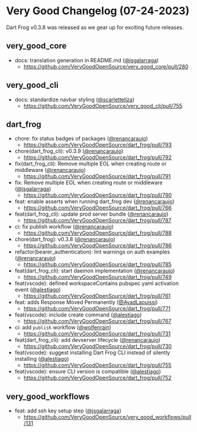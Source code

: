 # Very Good Changelog (07-24-2023)

Dart Frog v0.3.8 was released as we gear up for exciting future releases. 

## very_good_core
- docs: translation generation in README.md ([@jsgalarraga](https://github.com/jsgalarraga))
	- https://github.com/VeryGoodOpenSource/very_good_core/pull/280

## very_good_cli
- docs: standardize navbar styling ([@scarletteliza](https://github.com/scarletteliza))
	- https://github.com/VeryGoodOpenSource/very_good_cli/pull/755

## dart_frog
- chore: fix status badges of packages ([@renancaraujo](https://github.com/renancaraujo))
	- https://github.com/VeryGoodOpenSource/dart_frog/pull/793
- chore(dart_frog_cli): v0.3.9 ([@renancaraujo](https://github.com/renancaraujo))
	- https://github.com/VeryGoodOpenSource/dart_frog/pull/792
- fix(dart_frog_cli): Remove multiple EOL when creating route or middleware ([@renancaraujo](https://github.com/renancaraujo))
	- https://github.com/VeryGoodOpenSource/dart_frog/pull/791
- fix: Remove multiple EOL when creating route or middleware ([@jsgalarraga](https://github.com/jsgalarraga))
	- https://github.com/VeryGoodOpenSource/dart_frog/pull/790
- feat: enable asserts when running dart_frog dev ([@renancaraujo](https://github.com/renancaraujo))
	- https://github.com/VeryGoodOpenSource/dart_frog/pull/766
- feat(dart_frog_cli): update prod server bundle ([@renancaraujo](https://github.com/renancaraujo))
	- https://github.com/VeryGoodOpenSource/dart_frog/pull/787
- ci: fix publish workflow ([@renancaraujo](https://github.com/renancaraujo))
	- https://github.com/VeryGoodOpenSource/dart_frog/pull/788
- chore(dart_frog): v0.3.8 ([@renancaraujo](https://github.com/renancaraujo))
	- https://github.com/VeryGoodOpenSource/dart_frog/pull/786
- refactor(bearer_authentication): lint warnings on auth examples ([@renancaraujo](https://github.com/renancaraujo))
	- https://github.com/VeryGoodOpenSource/dart_frog/pull/785
- feat(dart_frog_cli): start daemon implementation ([@renancaraujo](https://github.com/renancaraujo))
	- https://github.com/VeryGoodOpenSource/dart_frog/pull/749
- feat(vscode): defined workspaceContains pubspec.yaml activation event ([@alestiago](https://github.com/alestiago))
	- https://github.com/VeryGoodOpenSource/dart_frog/pull/761
- feat: adds Response Moved Permanently ([@AyadLaouissi](https://github.com/AyadLaouissi))
	- https://github.com/VeryGoodOpenSource/dart_frog/pull/771
- feat(vscode): include create command ([@alestiago](https://github.com/alestiago))
	- https://github.com/VeryGoodOpenSource/dart_frog/pull/767
- ci: add `publish` workflow ([@wolfenrain](https://github.com/wolfenrain))
	- https://github.com/VeryGoodOpenSource/dart_frog/pull/731
- feat(dart_frog_cli): add devserver lifecycle ([@renancaraujo](https://github.com/renancaraujo))
	- https://github.com/VeryGoodOpenSource/dart_frog/pull/730
- feat(vscode): suggest installing Dart Frog CLI instead of silently installing ([@alestiago](https://github.com/alestiago))
	- https://github.com/VeryGoodOpenSource/dart_frog/pull/755
- feat(vscode): ensure CLI version is compatible ([@alestiago](https://github.com/alestiago))
	- https://github.com/VeryGoodOpenSource/dart_frog/pull/752

## very_good_workflows
- feat: add ssh key setup step ([@jsgalarraga](https://github.com/jsgalarraga))
	- https://github.com/VeryGoodOpenSource/very_good_workflows/pull/131
